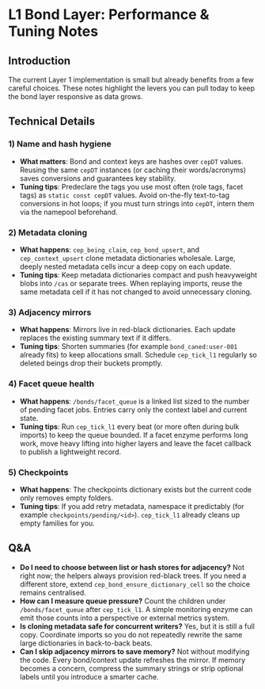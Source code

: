 # L1 Bond Layer: Performance & Tuning Notes

## Introduction
The current Layer 1 implementation is small but already benefits from a few careful choices. These notes highlight the levers you can pull today to keep the bond layer responsive as data grows.

## Technical Details
### 1) Name and hash hygiene
- **What matters**: Bond and context keys are hashes over `cepDT` values. Reusing the same `cepDT` instances (or caching their words/acronyms) saves conversions and guarantees key stability.
- **Tuning tips**: Predeclare the tags you use most often (role tags, facet tags) as `static const cepDT` values. Avoid on-the-fly text-to-tag conversions in hot loops; if you must turn strings into `cepDT`, intern them via the namepool beforehand.

### 2) Metadata cloning
- **What happens**: `cep_being_claim`, `cep_bond_upsert`, and `cep_context_upsert` clone metadata dictionaries wholesale. Large, deeply nested metadata cells incur a deep copy on each update.
- **Tuning tips**: Keep metadata dictionaries compact and push heavyweight blobs into `/cas` or separate trees. When replaying imports, reuse the same metadata cell if it has not changed to avoid unnecessary cloning.

### 3) Adjacency mirrors
- **What happens**: Mirrors live in red-black dictionaries. Each update replaces the existing summary text if it differs.
- **Tuning tips**: Shorten summaries (for example `bond_caned:user-001` already fits) to keep allocations small. Schedule `cep_tick_l1` regularly so deleted beings drop their buckets promptly.

### 4) Facet queue health
- **What happens**: `/bonds/facet_queue` is a linked list sized to the number of pending facet jobs. Entries carry only the context label and current state.
- **Tuning tips**: Run `cep_tick_l1` every beat (or more often during bulk imports) to keep the queue bounded. If a facet enzyme performs long work, move heavy lifting into higher layers and leave the facet callback to publish a lightweight record.

### 5) Checkpoints
- **What happens**: The checkpoints dictionary exists but the current code only removes empty folders.
- **Tuning tips**: If you add retry metadata, namespace it predictably (for example `checkpoints/pending/<id>`). `cep_tick_l1` already cleans up empty families for you.

## Q&A
- **Do I need to choose between list or hash stores for adjacency?** Not right now; the helpers always provision red-black trees. If you need a different store, extend `cep_bond_ensure_dictionary_cell` so the choice remains centralised.
- **How can I measure queue pressure?** Count the children under `/bonds/facet_queue` after `cep_tick_l1`. A simple monitoring enzyme can emit those counts into a perspective or external metrics system.
- **Is cloning metadata safe for concurrent writers?** Yes, but it is still a full copy. Coordinate imports so you do not repeatedly rewrite the same large dictionaries in back-to-back beats.
- **Can I skip adjacency mirrors to save memory?** Not without modifying the code. Every bond/context update refreshes the mirror. If memory becomes a concern, compress the summary strings or strip optional labels until you introduce a smarter cache.
